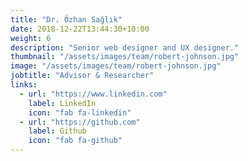 ```yaml
---
title: "Dr. Özhan Sağlık"
date: 2018-12-22T13:44:30+10:00
weight: 6
description: "Senior web designer and UX designer."
thumbnail: "/assets/images/team/robert-johnson.jpg"
image: "/assets/images/team/robert-johnson.jpg"
jobtitle: "Advisor & Researcher"
links:
  - url: "https://www.linkedin.com"
    label: LinkedIn
    icon: "fab fa-linkedin"
  - url: "https://github.com"
    label: Github
    icon: "fab fa-github"
---
```

